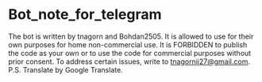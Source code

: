 # Bot_note_for_telegram
The bot is written by tnagorn and Bohdan2505. It is allowed to use for their own purposes for home non-commercial use. It is FORBIDDEN to publish the code as your own or to use the code for commercial purposes without prior consent. To address certain issues, write to tnagornij27@gmail.com. P.S. Translate by Google Translate.
